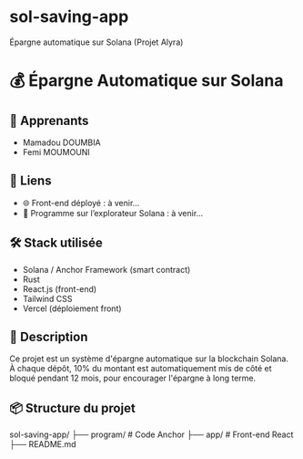 # sol-saving-app
Épargne automatique sur Solana (Projet Alyra)

# 💰 Épargne Automatique sur Solana

## 👤 Apprenants
- Mamadou DOUMBIA
- Femi MOUMOUNI

## 🔗 Liens
- 🌐 Front-end déployé : à venir...
- 🧠 Programme sur l’explorateur Solana : à venir...

## 🛠️ Stack utilisée
- Solana / Anchor Framework (smart contract)
- Rust
- React.js (front-end)
- Tailwind CSS
- Vercel (déploiement front)

## 🚀 Description
Ce projet est un système d'épargne automatique sur la blockchain Solana.  
À chaque dépôt, 10% du montant est automatiquement mis de côté et bloqué pendant 12 mois, pour encourager l'épargne à long terme.

## 📦 Structure du projet

sol-saving-app/ 
├── program/ # Code Anchor 
├── app/     # Front-end React 
├── README.md
